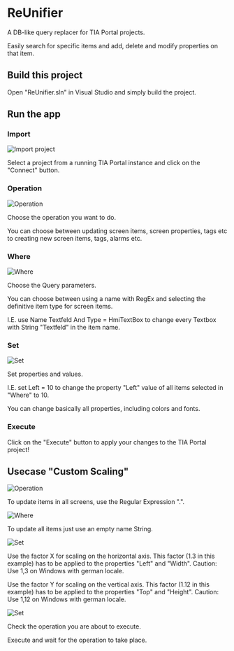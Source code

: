 # ReUnifier

A DB-like query replacer for TIA Portal projects. 

Easily search for specific items and add, delete and modify properties on that item.


## Build this project

Open "ReUnifier.sln" in Visual Studio and simply build the project.


## Run the app

### Import

![Import project](./src/img/04.png)

Select a project from a running TIA Portal instance and click on the "Connect" button.


### Operation
![Operation](./src/img/03.png)

Choose the operation you want to do.

You can choose between updating screen items, screen properties, tags etc to creating new screen items, tags, alarms etc.


### Where

![Where](./src/img/02.png)

Choose the Query parameters.

You can choose between using a name with RegEx and selecting the definitive item type for screen items.

I.E. use Name Textfeld And Type = HmiTextBox to change every Textbox with String "Textfeld" in the item name.


### Set

![Set](./src/img/01.png)

Set properties and values.

I.E. set Left = 10 to change the property "Left" value of all items selected in "Where" to 10.

You can change basically all properties, including colors and fonts.


### Execute

Click on the "Execute" button to apply your changes to the TIA Portal project!


## Usecase "Custom Scaling"

![Operation](./src/img/08.png)

To update items in all screens, use the Regular Expression ".".


![Where](./src/img/07.png)

To update all items just use an empty name String.


![Set](./src/img/06.png)

Use the factor X for scaling on the horizontal axis. This factor (1.3 in this example) has to be applied to the properties "Left" and "Width".
Caution: Use 1,3 on Windows with german locale.

Use the factor Y for scaling on the vertical axis. This factor (1.12 in this example) has to be applied to the properties "Top" and "Height".
Caution: Use 1,12 on Windows with german locale.


![Set](./src/img/05.png)

Check the operation you are about to execute.

Execute and wait for the operation to take place.
